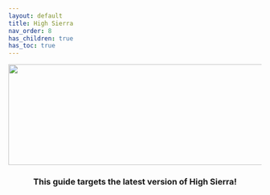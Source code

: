 ```yaml
---
layout: default
title: High Sierra
nav_order: 8
has_children: true
has_toc: true
---
```


<p align="center">
  <img width="650" height="200" src="../../../assets/HeaderHighSierra.png">
</p>

<h3 align="center">This guide targets the latest version of High Sierra!</h3>
